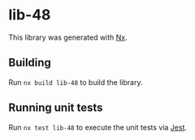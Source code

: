 # lib-48

This library was generated with [Nx](https://nx.dev).

## Building

Run `nx build lib-48` to build the library.

## Running unit tests

Run `nx test lib-48` to execute the unit tests via [Jest](https://jestjs.io).
